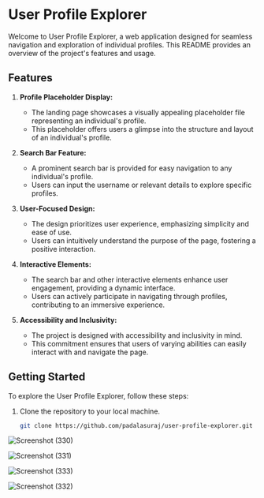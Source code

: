 # User Profile Explorer

Welcome to User Profile Explorer, a web application designed for seamless navigation and exploration of individual profiles. This README provides an overview of the project's features and usage.

## Features

1. **Profile Placeholder Display:**
   - The landing page showcases a visually appealing placeholder file representing an individual's profile.
   - This placeholder offers users a glimpse into the structure and layout of an individual's profile.

2. **Search Bar Feature:**
   - A prominent search bar is provided for easy navigation to any individual's profile.
   - Users can input the username or relevant details to explore specific profiles.

3. **User-Focused Design:**
   - The design prioritizes user experience, emphasizing simplicity and ease of use.
   - Users can intuitively understand the purpose of the page, fostering a positive interaction.

4. **Interactive Elements:**
   - The search bar and other interactive elements enhance user engagement, providing a dynamic interface.
   - Users can actively participate in navigating through profiles, contributing to an immersive experience.

5. **Accessibility and Inclusivity:**
   - The project is designed with accessibility and inclusivity in mind.
   - This commitment ensures that users of varying abilities can easily interact with and navigate the page.

## Getting Started

To explore the User Profile Explorer, follow these steps:

1. Clone the repository to your local machine.
   ```bash
   git clone https://github.com/padalasuraj/user-profile-explorer.git


![Screenshot (330)](https://github.com/padalasuraj/padalasuraj/assets/108484886/6af1c631-92d4-4c56-9baf-3a18fdff77d0)

![Screenshot (331)](https://github.com/padalasuraj/padalasuraj/assets/108484886/f54bfa45-3abf-4a85-982d-7f5e9112d98c)

![Screenshot (333)](https://github.com/padalasuraj/padalasuraj/assets/108484886/3f0b2c2f-8360-4967-b359-d2a9c410c5a5)


![Screenshot (332)](https://github.com/padalasuraj/padalasuraj/assets/108484886/b974e374-b6b2-4ce8-8870-168c25af2e86)



